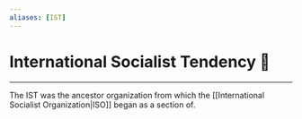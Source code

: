 ```yaml
---
aliases: [IST]
---
```

# International Socialist Tendency 🚩
---
The IST was the ancestor organization from which the [[International Socialist Organization|ISO]] began as a section of. 
